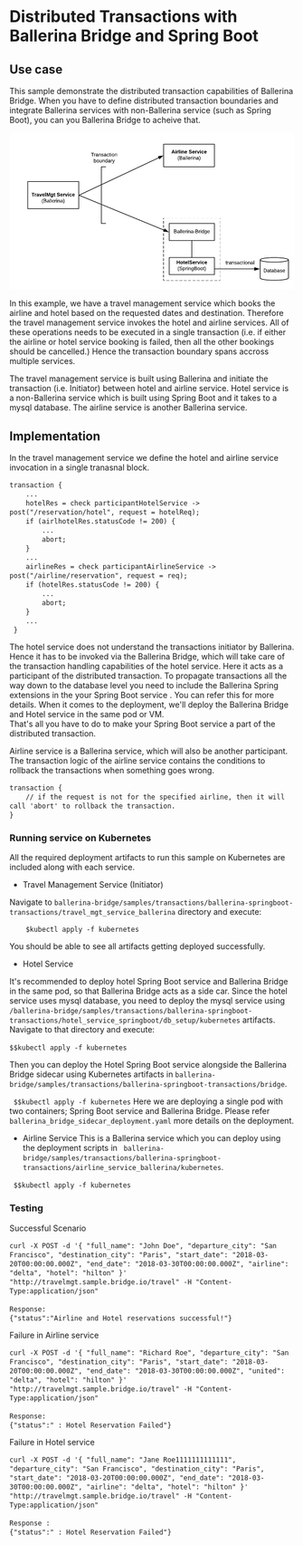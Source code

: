 # Distributed Transactions with Ballerina Bridge and Spring Boot 


## Use case
This sample demonstrate the distributed transaction capabilities of Ballerina Bridge. When you have to define distributed transaction boundaries and integrate Ballerina services with non-Ballerina service (such as Spring Boot), you can you Ballerina Bridge to acheive that. 

![Ballerina Distributed Transactions with Spring Boot](images/transactions.png "Ballerina Distributed Transactions with Spring Boot")
 
In this example, we have a travel management service which books the airline and hotel based on the requested dates and destination. Therefore the travel management service invokes the hotel and airline services. All of these operations needs to be executed in a single transaction (i.e. if either the airline or hotel service booking is failed, then all the other bookings should be cancelled.)
Hence the transaction boundary spans accross multiple services.  

The travel management service is built using Ballerina and initiate the transaction (i.e. Initiator) between hotel and airline service. Hotel service is a non-Ballerina service which is built using Spring Boot and it takes to a mysql database. The airline service is another Ballerina service. 



## Implementation 

In the travel management service we define the hotel and airline service invocation in a single tranasnal block. 
```ballerina
transaction { 
    ... 
    hotelRes = check participantHotelService -> post("/reservation/hotel", request = hotelReq);
    if (airlhotelRes.statusCode != 200) { 
        ...
        abort;
    }
    ... 
    airlineRes = check participantAirlineService -> post("/airline/reservation", request = req);
    if (hotelRes.statusCode != 200) { 
        ...
        abort;
    }
    ...
 }
```

The hotel service does not understand the transactions initiator by Ballerina. Hence it has to be invoked via the Ballerina Bridge, which will take care of the transaction handling capabilities of the hotel service. Here it acts as a participant of the distributed transaction. 
To propagate transactions all the way down to the database level you need to include the Ballerina Spring extensions in the your Spring Boot service . You can refer this for more details.
When it comes to the deployment, we'll deploy the Ballerina Bridge and Hotel service in the same pod or VM.  
  That's all you have to do to make your Spring Boot service a part of the distributed transaction. 

Airline service is a Ballerina service, which will also be another participant. The transaction logic of the airline service contains the conditions to rollback the transactions when something goes wrong. 
```ballerina
transaction {
    // if the request is not for the specified airline, then it will call 'abort' to rollback the transaction. 
}
```

 
### Running service on Kubernetes 
All the required deployment artifacts to run this sample on Kubernetes are included along with each service. 

- Travel Management Service (Initiator)

Navigate to ``ballerina-bridge/samples/transactions/ballerina-springboot-transactions/travel_mgt_service_ballerina`` directory and execute: 
```
    $kubectl apply -f kubernetes
```
You should be able to see all artifacts getting deployed successfully. 


- Hotel Service 

It's recommended to deploy hotel Spring Boot service and Ballerina Bridge in the same pod, so that Ballerina Bridge acts as a side car. 
Since the hotel service uses mysql database, you need to deploy the mysql service using ``/ballerina-bridge/samples/transactions/ballerina-springboot-transactions/hotel_service_springboot/db_setup/kubernetes`` artifacts. 
Navigate to that directory and execute: 

`` $$kubectl apply -f kubernetes `` 

Then you can deploy the Hotel Spring Boot service alongside the Ballerina Bridge sidecar using Kubernetes artifacts in ``ballerina-bridge/samples/transactions/ballerina-springboot-transactions/bridge``. 

`` $$kubectl apply -f kubernetes``
Here we are deploying a single pod with two containers; Spring Boot service and Ballerina Bridge. Please refer `` ballerina_bridge_sidecar_deployment.yaml`` more details on the deployment. 



- Airline Service 
This is a Ballerina service which you can deploy using the deployment scripts in `` ballerina-bridge/samples/transactions/ballerina-springboot-transactions/airline_service_ballerina/kubernetes``. 

`` $$kubectl apply -f kubernetes``

 ### Testing 
Successful Scenario 
``` 
curl -X POST -d '{ "full_name": "John Doe", "departure_city": "San Francisco", "destination_city": "Paris", "start_date": "2018-03-20T00:00:00.000Z", "end_date": "2018-03-30T00:00:00.000Z", "airline": "delta", "hotel": "hilton" }'  "http://travelmgt.sample.bridge.io/travel" -H "Content-Type:application/json"

Response: 
{"status":"Airline and Hotel reservations successful!"}
```

Failure in Airline service 
```
curl -X POST -d '{ "full_name": "Richard Roe", "departure_city": "San Francisco", "destination_city": "Paris", "start_date": "2018-03-20T00:00:00.000Z", "end_date": "2018-03-30T00:00:00.000Z", "united": "delta", "hotel": "hilton" }'  "http://travelmgt.sample.bridge.io/travel" -H "Content-Type:application/json"

Response:
{"status":" : Hotel Reservation Failed"}

```

Failure in Hotel service 
```
curl -X POST -d '{ "full_name": "Jane Roe1111111111111", "departure_city": "San Francisco", "destination_city": "Paris", "start_date": "2018-03-20T00:00:00.000Z", "end_date": "2018-03-30T00:00:00.000Z", "airline": "delta", "hotel": "hilton" }'  "http://travelmgt.sample.bridge.io/travel" -H "Content-Type:application/json"

Response : 
{"status":" : Hotel Reservation Failed"}
```





